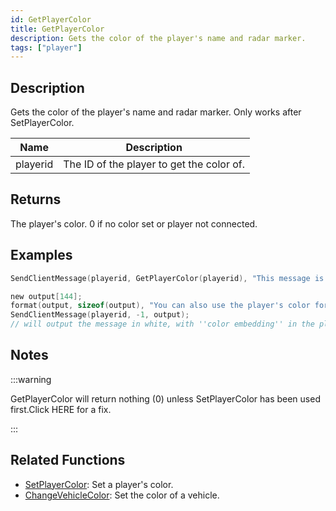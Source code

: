 ```yaml
---
id: GetPlayerColor
title: GetPlayerColor
description: Gets the color of the player's name and radar marker.
tags: ["player"]
---
```


## Description

Gets the color of the player's name and radar marker. Only works after SetPlayerColor.

| Name     | Description                               |
| -------- | ----------------------------------------- |
| playerid | The ID of the player to get the color of. |

## Returns

The player's color. 0 if no color set or player not connected.

## Examples

```c
SendClientMessage(playerid, GetPlayerColor(playerid), "This message is in your color :)");

new output[144];
format(output, sizeof(output), "You can also use the player's color for {%06x}color embedding!", GetPlayerColor(playerid) >>> 8);
SendClientMessage(playerid, -1, output);
// will output the message in white, with ''color embedding'' in the player's color
```

## Notes

:::warning

GetPlayerColor will return nothing (0) unless SetPlayerColor has been used first.Click HERE for a fix.

:::

## Related Functions

- [SetPlayerColor](../functions/SetPlayerColor): Set a player's color.
- [ChangeVehicleColor](../functions/ChangeVehicleColor): Set the color of a vehicle.
